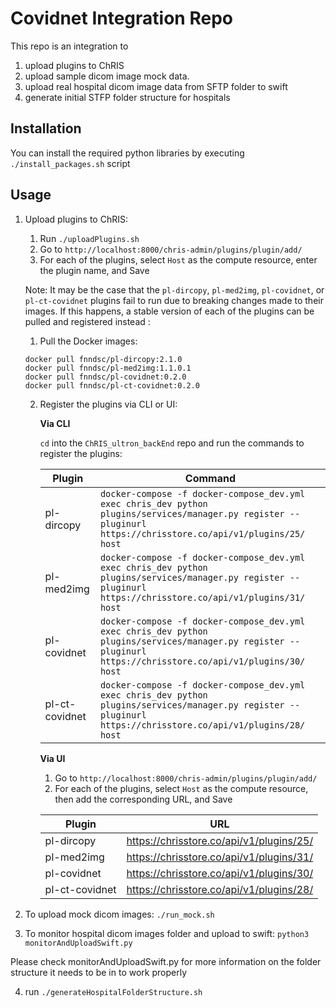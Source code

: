 # **Covidnet** Integration Repo

This repo is an integration to 
1. upload plugins to ChRIS
2. upload sample dicom image mock data. 
3. upload real hospital dicom image data from SFTP folder to swift
4. generate initial STFP folder structure for hospitals

## Installation

You can install the required python libraries by executing `./install_packages.sh` script



## Usage

1. Upload plugins to ChRIS:

   1. Run `./uploadPlugins.sh`
   2. Go to  `http://localhost:8000/chris-admin/plugins/plugin/add/`
   3. For each of the plugins, select `Host` as the compute resource, enter the plugin name, and Save

   

   Note: It may be the case that the `pl-dircopy`, `pl-med2img`, `pl-covidnet`, or `pl-ct-covidnet` plugins fail to run due to breaking changes made to their images. If this happens, a stable version of each of the plugins can be pulled and registered instead :

   1. Pull the Docker images:

   ```
   docker pull fnndsc/pl-dircopy:2.1.0
   docker pull fnndsc/pl-med2img:1.1.0.1
   docker pull fnndsc/pl-covidnet:0.2.0
   docker pull fnndsc/pl-ct-covidnet:0.2.0
   ```

   2. Register the plugins via CLI or UI:

      **Via CLI**

      `cd` into the `ChRIS_ultron_backEnd` repo and run the commands to register the plugins:

      | Plugin         | Command                                                      |
      | -------------- | ------------------------------------------------------------ |
      | pl-dircopy     | `docker-compose -f docker-compose_dev.yml exec chris_dev python plugins/services/manager.py register --pluginurl https://chrisstore.co/api/v1/plugins/25/ host` |
      | pl-med2img     | `docker-compose -f docker-compose_dev.yml exec chris_dev python plugins/services/manager.py register --pluginurl https://chrisstore.co/api/v1/plugins/31/ host` |
      | pl-covidnet    | `docker-compose -f docker-compose_dev.yml exec chris_dev python plugins/services/manager.py register --pluginurl https://chrisstore.co/api/v1/plugins/30/ host` |
      | pl-ct-covidnet | `docker-compose -f docker-compose_dev.yml exec chris_dev python plugins/services/manager.py register --pluginurl https://chrisstore.co/api/v1/plugins/28/ host` |

      **Via UI**	

      1. Go to  `http://localhost:8000/chris-admin/plugins/plugin/add/`
      2. For each of the plugins, select `Host` as the compute resource, then add the corresponding URL, and Save

      | Plugin         | URL                                      |
      | -------------- | ---------------------------------------- |
      | pl-dircopy     | https://chrisstore.co/api/v1/plugins/25/ |
      | pl-med2img     | https://chrisstore.co/api/v1/plugins/31/ |
      | pl-covidnet    | https://chrisstore.co/api/v1/plugins/30/ |
      | pl-ct-covidnet | https://chrisstore.co/api/v1/plugins/28/ |

2. To upload mock dicom images: `./run_mock.sh`

3. To monitor hospital dicom images folder and upload to swift: `python3 monitorAndUploadSwift.py`

Please check monitorAndUploadSwift.py for more information on the folder structure it needs to be in to work properly 

4. run `./generateHospitalFolderStructure.sh`

